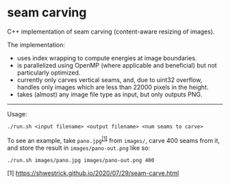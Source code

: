 # seam carving

C++ implementation of seam carving (content-aware resizing of images). 

The implementation:

* uses index wrapping to compute energies at image boundaries.
* is parallelized using OpenMP (where applicable and beneficial) but not 
    particularly optimized.
* currently only carves vertical seams, and, due to uint32 overflow, handles
    only images which are less than 22000 pixels in the height.
* takes (almost) any image file type as input, but only outputs PNG.

--- 

Usage:

```
./run.sh <input filename> <output filename> <num seams to carve>
```


To see an example, take `pano.jpg`<sup>[[1]](#pano)</sup> from `images/`,
carve 400 seams from it, and store the result in `images/pano-out.png` like so:

```
./run.sh images/pano.jpg images/pano-out.png 400
```


<a name="pano">[1]</a> https://shwestrick.github.io/2020/07/29/seam-carve.html
